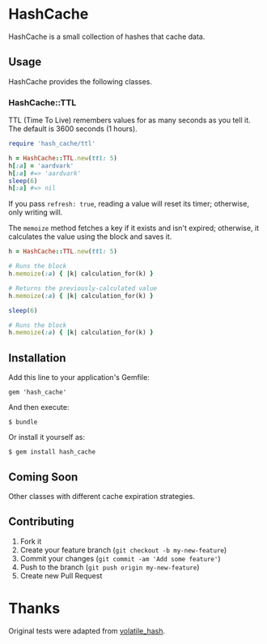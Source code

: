 # HashCache

HashCache is a small collection of hashes that cache data.

## Usage

HashCache provides the following classes.

### HashCache::TTL

TTL (Time To Live) remembers values for as many seconds as you tell it. The default is 3600 seconds (1 hours).

```ruby
require 'hash_cache/ttl'

h = HashCache::TTL.new(ttl: 5)
h[:a] = 'aardvark'
h[:a] #=> 'aardvark'
sleep(6)
h[:a] #=> nil
```

If you pass `refresh: true`, reading a value will reset its timer; otherwise, only writing will.

The `memoize` method fetches a key if it exists and isn't expired; otherwise, it calculates the value using the block and saves it.

```ruby
h = HashCache::TTL.new(ttl: 5)

# Runs the block
h.memoize(:a) { |k| calculation_for(k) }

# Returns the previously-calculated value
h.memoize(:a) { |k| calculation_for(k) }

sleep(6)

# Runs the block
h.memoize(:a) { |k| calculation_for(k) }
```

## Installation

Add this line to your application's Gemfile:

    gem 'hash_cache'

And then execute:

    $ bundle

Or install it yourself as:

    $ gem install hash_cache

## Coming Soon

Other classes with different cache expiration strategies.

## Contributing

1. Fork it
2. Create your feature branch (`git checkout -b my-new-feature`)
3. Commit your changes (`git commit -am 'Add some feature'`)
4. Push to the branch (`git push origin my-new-feature`)
5. Create new Pull Request

# Thanks

Original tests were adapted from [volatile_hash](https://github.com/satyap/volatile_hash).
